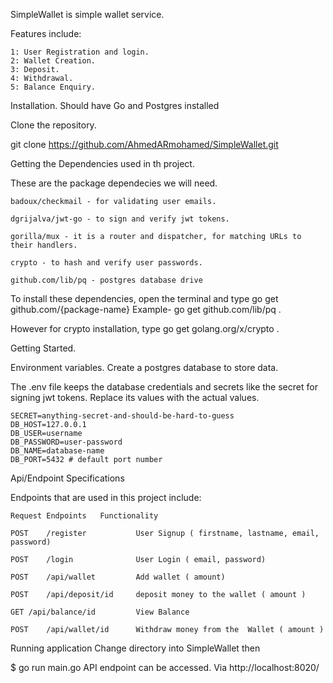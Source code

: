 SimpleWallet is simple wallet service.


Features include: 

    1: User Registration and login.
    2: Wallet Creation.
    3: Deposit.
    4: Withdrawal.
    5: Balance Enquiry.
    
Installation.
Should have Go and Postgres installed

Clone the repository.

git clone https://github.com/AhmedARmohamed/SimpleWallet.git

Getting the Dependencies used in th project.

These are the package dependecies we will need.

    badoux/checkmail - for validating user emails.
    
    dgrijalva/jwt-go - to sign and verify jwt tokens.
    
    gorilla/mux - it is a router and dispatcher, for matching URLs to their handlers.
    
    crypto - to hash and verify user passwords.
    
    github.com/lib/pq - postgres database drive

To install these dependencies, open the terminal and type go get github.com/{package-name}
Example-    go get github.com/lib/pq .

However for crypto installation, type go get golang.org/x/crypto .

Getting Started.

Environment variables.
Create a postgres database to store data. 

The .env file keeps the database credentials and secrets like the secret for signing jwt tokens.
Replace its values with the actual values.

    SECRET=anything-secret-and-should-be-hard-to-guess
    DB_HOST=127.0.0.1
    DB_USER=username
    DB_PASSWORD=user-password
    DB_NAME=database-name
    DB_PORT=5432 # default port number

Api/Endpoint Specifications

Endpoints that are used in this project include:

    
    Request	Endpoints	Functionality
    
    POST	/register	        User Signup ( firstname, lastname, email, password)
    
    POST	/login	            User Login ( email, password)
    
    POST	/api/wallet	        Add wallet ( amount)
    
    POST	/api/deposit/id	    deposit money to the wallet ( amount )
    
    GET	/api/balance/id	        View Balance
    
    POST	/api/wallet/id	    Withdraw money from the  Wallet ( amount )
    

Running application
Change directory into SimpleWallet then

$ go run main.go
API endpoint can be accessed. Via http://localhost:8020/
